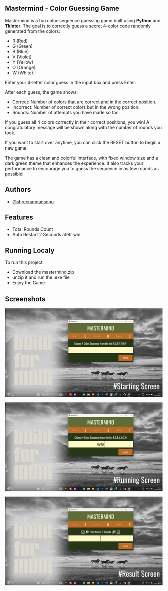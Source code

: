 ## Mastermind - Color Guessing Game

Mastermind is a fun color-sequence guessing game built using **Python** and **Tkinter**.
The goal is to correctly guess a secret 4-color code randomly generated from the colors:
- R (Red)
- G (Green)
- B (Blue)
- V (Violet)
- Y (Yellow)
- O (Orange)
- W (White).

Enter your 4-letter color guess in the input box and press Enter.

After each guess, the game shows:

- Correct: Number of colors that are correct and in the correct position.
- Incorrect: Number of correct colors but in the wrong position.
- Rounds: Number of attempts you have made so far.

If you guess all 4 colors correctly in their correct positions, you win!
A congratulatory message will be shown along with the number of rounds you took.

If you want to start over anytime, you can click the RESET button to begin a new game.

The game has a clean and colorful interface, with fixed window size and a dark green theme that enhances the experience.
It also tracks your performance to encourage you to guess the sequence in as few rounds as possible!
## Authors

- [@shreenandansonu](https://github.com/shreenandansonu)


## Features

- Total Rounds Count
- Auto Restart 2 Seconds afetr win.


## Running Localy

To run this project 
- Download the mastermind.zip
- unzip it and run the .exe file
- Enjoy the Game   



## Screenshots

![Starting Screen](https://github.com/shreenandansonu/Mastermind/blob/main/images/starting.png)

![Running Screen](https://github.com/shreenandansonu/Mastermind/blob/main/images/running.png)

![Results Screen](https://github.com/shreenandansonu/Mastermind/blob/main/images/result.png)
